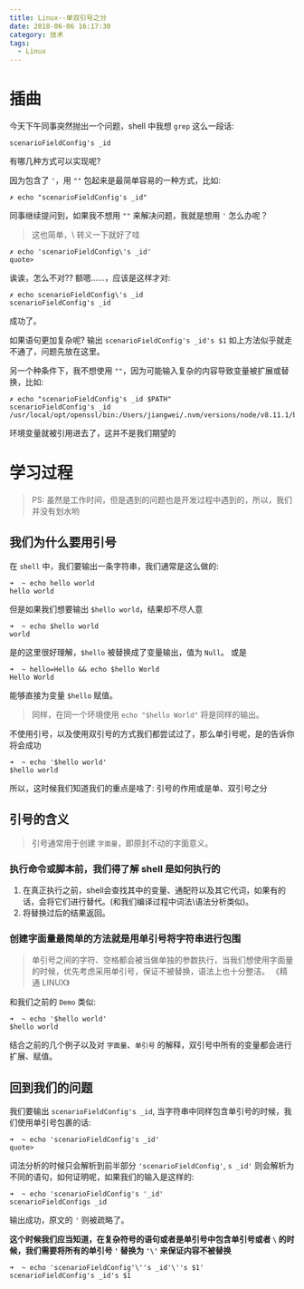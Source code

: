 ```yaml
---
title: Linux--单双引号之分
date: 2018-06-06 16:17:30
category: 技术
tags:
  - Linux
---
```


# 插曲
今天下午同事突然抛出一个问题，shell 中我想 `grep` 这么一段话:

```shell
scenarioFieldConfig's _id
```
有哪几种方式可以实现呢?
<!-- more -->
因为包含了 `'`，用 `""` 包起来是最简单容易的一种方式，比如:

```shell
✗ echo "scenarioFieldConfig's _id"
```
同事继续提问到，如果我不想用 `""` 来解决问题，我就是想用 `'` 怎么办呢？
> 这也简单，\ 转义一下就好了哇

```shell
✗ echo 'scenarioFieldConfig\'s _id'
quote>
```
诶诶，怎么不对?? 额嗯……，应该是这样才对:

```shell
✗ echo scenarioFieldConfig\'s _id
scenarioFieldConfig's _id
```
成功了。

如果语句更加复杂呢? 输出 `scenarioFieldConfig's _id's $1` 如上方法似乎就走不通了，问题先放在这里。

另一个种条件下，我不想使用 `""`，因为可能输入复杂的内容导致变量被扩展或替换，比如:

```shell
✗ echo "scenarioFieldConfig's _id $PATH"
scenarioFieldConfig's _id /usr/local/opt/openssl/bin:/Users/jiangwei/.nvm/versions/node/v8.11.1/bin:/Users/jiangwei/.yarn/bin:/usr/local/bin:/usr/bin:/bin:/usr/sbin:/sbin:/usr/local/go/bin:/usr/local/git/bin:/usr/local/opt/fzf/bin
```
环境变量就被引用进去了，这并不是我们期望的

# 学习过程
> PS: 虽然是工作时间，但是遇到的问题也是开发过程中遇到的，所以，我们并没有划水哟

## 我们为什么要用引号

在 `shell` 中，我们要输出一条字符串，我们通常是这么做的:

```shell
➜  ~ echo hello world
hello world
```

但是如果我们想要输出 `$hello world`，结果却不尽人意

```shell
➜  ~ echo $hello world
world
```
是的这里很好理解，`$hello` 被替换成了变量输出，值为 `Null`。
或是

```shell
➜  ~ hello=Hello && echo $hello World
Hello World
```
能够直接为变量 `$hello` 赋值。

> 同样，在同一个环境使用 `echo "$hello World"` 将是同样的输出。

不使用引号，以及使用双引号的方式我们都尝试过了，那么单引号呢，是的告诉你将会成功

```shell
➜  ~ echo '$hello world'
$hello world
```

所以，这时候我们知道我们的重点是啥了: 引号的作用或是单、双引号之分

## 引号的含义

> 引号通常用于创建 `字面量`，即原封不动的字面意义。

### 执行命令或脚本前，我们得了解 shell 是如何执行的

1. 在真正执行之前，shell会查找其中的变量、通配符以及其它代词，如果有的话，会将它们进行替代。(和我们编译过程中词法\语法分析类似)。
2. 将替换过后的结果返回。

### 创建字面量最简单的方法就是用单引号将字符串进行包围
> 单引号之间的字符、空格都会被当做单独的参数执行，当我们想使用字面量的时候，优先考虑采用单引号，保证不被替换，语法上也十分整洁。 《精通 LINUX》

和我们之前的 `Demo` 类似:
```shell
➜  ~ echo '$hello world'
$hello world
```
结合之前的几个例子以及对 `字面量`、`单引号` 的解释，双引号中所有的变量都会进行
扩展、赋值。

## 回到我们的问题

我们要输出 `scenarioFieldConfig's _id`, 当字符串中同样包含单引号的时候，我们使用单引号包裹的话:

```shell
➜  ~ echo 'scenarioFieldConfig's _id'
quote>
```
词法分析的时候只会解析到前半部分 `'scenarioFieldConfig'`, `s _id'` 则会解析为不同的语句，如何证明呢，如果我们的输入是这样的:

```shell
➜  ~ echo 'scenarioFieldConfig's '_id'
scenarioFieldConfigs _id
```
输出成功，原文的 `'` 则被疏略了。

**这个时候我们应当知道，在复杂符号的语句或者是单引号中包含单引号或者 `\` 的时候，我们需要将所有的单引号 `'` 替换为 `'\'` 来保证内容不被替换**

```shell
➜  ~ echo 'scenarioFieldConfig'\''s _id'\''s $1'
scenarioFieldConfig's _id's $1
```
